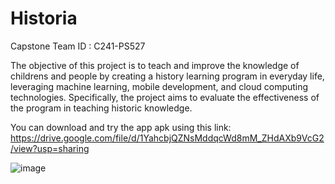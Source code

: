 
# Historia
Capstone Team ID : C241-PS527


The objective of this project is to teach and improve the knowledge of childrens and people by creating a history learning program in everyday life, leveraging machine learning, mobile development, and cloud computing technologies. Specifically, the project aims to evaluate the effectiveness of the program in teaching historic knowledge.

You can download and try the app apk using this link: https://drive.google.com/file/d/1YahcbjQZNsMddqcWd8mM_ZHdAXb9VcG2/view?usp=sharing

![image](https://github.com/Mooranz/CapstoneProject-Historia/assets/166304539/4033a17b-acf0-4621-8591-66dbc3e2a319)
